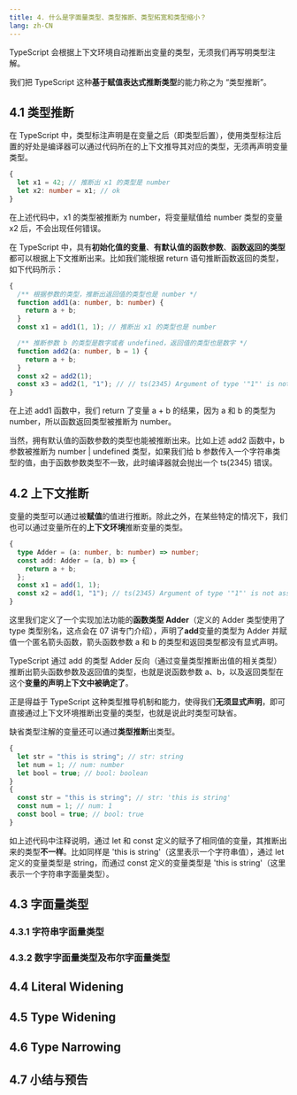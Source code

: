```yaml
---
title: 4. 什么是字面量类型、类型推断、类型拓宽和类型缩小？
lang: zh-CN
---
```


TypeScript 会根据上下文环境自动推断出变量的类型，无须我们再写明类型注解。

我们把 TypeScript 这种**基于赋值表达式推断类型**的能力称之为 “类型推断”。

## 4.1 类型推断

在 TypeScript 中，类型标注声明是在变量之后（即类型后置），使用类型标注后置的好处是编译器可以通过代码所在的上下文推导其对应的类型，无须再声明变量类型。

```ts
{
  let x1 = 42; // 推断出 x1 的类型是 number
  let x2: number = x1; // ok
}
```

在上述代码中，x1 的类型被推断为 number，将变量赋值给 number 类型的变量 x2 后，不会出现任何错误。

在 TypeScript 中，具有**初始化值的变量**、**有默认值的函数参数**、**函数返回的类型** 都可以根据上下文推断出来。比如我们能根据 return 语句推断函数返回的类型，如下代码所示：

```ts
{
  /** 根据参数的类型，推断出返回值的类型也是 number */
  function add1(a: number, b: number) {
    return a + b;
  }
  const x1 = add1(1, 1); // 推断出 x1 的类型也是 number

  /** 推断参数 b 的类型是数字或者 undefined，返回值的类型也是数字 */
  function add2(a: number, b = 1) {
    return a + b;
  }
  const x2 = add2(1);
  const x3 = add2(1, "1"); // // ts(2345) Argument of type '"1"' is not assignable to parameter of type 'number | undefined
}
```

在上述 add1 函数中，我们 return 了变量 a + b 的结果，因为 a 和 b 的类型为 number，所以函数返回类型被推断为 number。

当然，拥有默认值的函数参数的类型也能被推断出来。比如上述 add2 函数中，b 参数被推断为 number | undefined 类型，如果我们给 b 参数传入一个字符串类型的值，由于函数参数类型不一致，此时编译器就会抛出一个 ts(2345) 错误。

## 4.2 上下文推断

变量的类型可以通过被**赋值**的值进行推断。除此之外，在某些特定的情况下，我们也可以通过变量所在的**上下文环境**推断变量的类型。

```ts
{
  type Adder = (a: number, b: number) => number;
  const add: Adder = (a, b) => {
    return a + b;
  };
  const x1 = add(1, 1);
  const x2 = add(1, "1"); // ts(2345) Argument of type '"1"' is not assignable to parameter of type 'number
}
```

这里我们定义了一个实现加法功能的**函数类型 Adder**（定义的 Adder 类型使用了 type 类型别名，这点会在 07 讲专门介绍），声明了**add**变量的类型为 Adder 并赋值一个匿名箭头函数，箭头函数参数 a 和 b 的类型和返回类型都没有显式声明。

TypeScript 通过 add 的类型 Adder 反向（通过变量类型推断出值的相关类型）推断出箭头函数参数及返回值的类型，也就是说函数参数 a、b，以及返回类型在这个**变量的声明上下文中被确定了**。

正是得益于 TypeScript 这种类型推导机制和能力，使得我们**无须显式声明**，即可直接通过上下文环境推断出变量的类型，也就是说此时类型可缺省。

缺省类型注解的变量还可以通过**类型推断**出类型。

```ts
{
  let str = "this is string"; // str: string
  let num = 1; // num: number
  let bool = true; // bool: boolean
}
{
  const str = "this is string"; // str: 'this is string'
  const num = 1; // num: 1
  const bool = true; // bool: true
}
```

如上述代码中注释说明，通过 let 和 const 定义的赋予了相同值的变量，其推断出来的类型**不一样**。比如同样是 'this is string'（这里表示一个字符串值），通过 let 定义的变量类型是 string，而通过 const 定义的变量类型是 'this is string'（这里表示一个字符串字面量类型）。

## 4.3 字面量类型

### 4.3.1 字符串字面量类型

### 4.3.2 数字字面量类型及布尔字面量类型

## 4.4 Literal Widening

## 4.5 Type Widening

## 4.6 Type Narrowing

## 4.7 小结与预告
